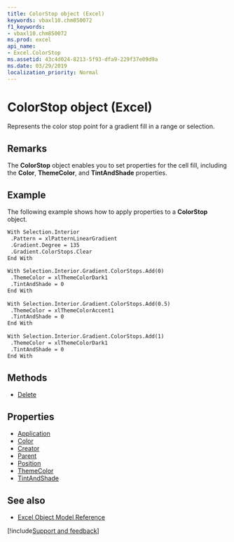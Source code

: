 ```yaml
---
title: ColorStop object (Excel)
keywords: vbaxl10.chm850072
f1_keywords:
- vbaxl10.chm850072
ms.prod: excel
api_name:
- Excel.ColorStop
ms.assetid: 43c4d024-8213-5f93-dfa9-229f37e09d9a
ms.date: 03/29/2019
localization_priority: Normal
---
```



# ColorStop object (Excel)

Represents the color stop point for a gradient fill in a range or selection.


## Remarks

The **ColorStop** object enables you to set properties for the cell fill, including the **Color**, **ThemeColor**, and **TintAndShade** properties.


## Example

The following example shows how to apply properties to a **ColorStop** object.

```vb
With Selection.Interior 
 .Pattern = xlPatternLinearGradient 
 .Gradient.Degree = 135 
 .Gradient.ColorStops.Clear 
End With 
 
With Selection.Interior.Gradient.ColorStops.Add(0) 
 .ThemeColor = xlThemeColorDark1 
 .TintAndShade = 0 
End With 
 
With Selection.Interior.Gradient.ColorStops.Add(0.5) 
 .ThemeColor = xlThemeColorAccent1 
 .TintAndShade = 0 
End With 
 
With Selection.Interior.Gradient.ColorStops.Add(1) 
 .ThemeColor = xlThemeColorDark1 
 .TintAndShade = 0 
End With
```


## Methods

- [Delete](Excel.ColorStop.Delete.md)

## Properties

- [Application](Excel.ColorStop.Application.md)
- [Color](Excel.ColorStop.Color.md)
- [Creator](Excel.ColorStop.Creator.md)
- [Parent](Excel.ColorStop.Parent.md)
- [Position](Excel.ColorStop.Position.md)
- [ThemeColor](Excel.ColorStop.ThemeColor.md)
- [TintAndShade](Excel.ColorStop.TintAndShade.md)

## See also

- [Excel Object Model Reference](overview/Excel/object-model.md)

[!include[Support and feedback](~/includes/feedback-boilerplate.md)]